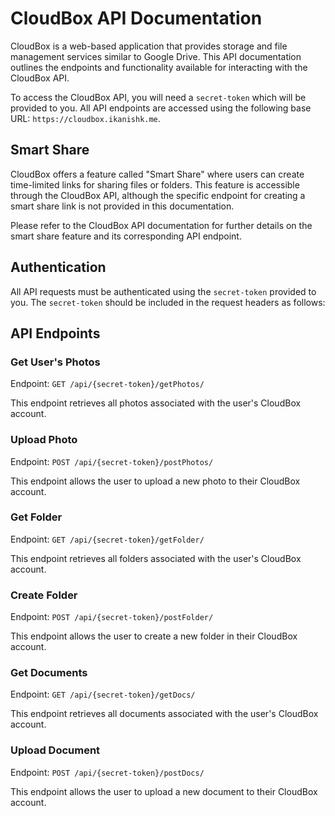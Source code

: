 # CloudBox API Documentation

CloudBox is a web-based application that provides storage and file management services similar to Google Drive. This API documentation outlines the endpoints and functionality available for interacting with the CloudBox API.

To access the CloudBox API, you will need a `secret-token` which will be provided to you. All API endpoints are accessed using the following base URL: `https://cloudbox.ikanishk.me`.

## Smart Share

CloudBox offers a feature called "Smart Share" where users can create time-limited links for sharing files or folders. This feature is accessible through the CloudBox API, although the specific endpoint for creating a smart share link is not provided in this documentation.

Please refer to the CloudBox API documentation for further details on the smart share feature and its corresponding API endpoint.

## Authentication

All API requests must be authenticated using the `secret-token` provided to you. The `secret-token` should be included in the request headers as follows:

## API Endpoints

### Get User's Photos

Endpoint: `GET /api/{secret-token}/getPhotos/`

This endpoint retrieves all photos associated with the user's CloudBox account.

### Upload Photo

Endpoint: `POST /api/{secret-token}/postPhotos/`

This endpoint allows the user to upload a new photo to their CloudBox account.

### Get Folder

Endpoint: `GET /api/{secret-token}/getFolder/`

This endpoint retrieves all folders associated with the user's CloudBox account.

### Create Folder

Endpoint: `POST /api/{secret-token}/postFolder/`

This endpoint allows the user to create a new folder in their CloudBox account.

### Get Documents

Endpoint: `GET /api/{secret-token}/getDocs/`

This endpoint retrieves all documents associated with the user's CloudBox account.

### Upload Document

Endpoint: `POST /api/{secret-token}/postDocs/`

This endpoint allows the user to upload a new document to their CloudBox account.
